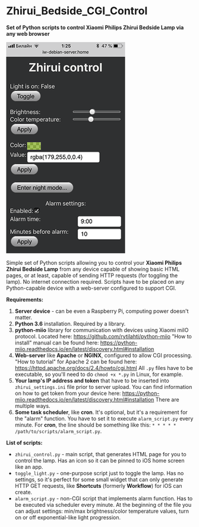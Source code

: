 # Zhirui_Bedside_CGI_Control
**Set of Python scripts to control Xiaomi Philips Zhirui Bedside Lamp via any web browser**

![Zhirui_Bedside_CGI_Control](https://github.com/iw0rm3r/Zhirui_Bedside_CGI_Control/raw/master/screenshot.png)

Simple set of Python scripts allowing you to control your **Xiaomi Philips Zhirui Bedside Lamp** from any device capable of showing basic HTML pages, or at least, capable of sending HTTP requests (for toggling the lamp). No internet connection required. Scripts have to be placed on any Python-capable device with a web-server configured to support CGI.

**Requirements:**
1.	**Server device** - can be even a Raspberry Pi, computing power doesn't matter.
2.	**Python 3.6** installation. Required by a library.
3.	**python-miio** library for communication with devices using Xiaomi miIO protocol. Located here: https://github.com/rytilahti/python-miio "How to install" manual can be found here: https://python-miio.readthedocs.io/en/latest/discovery.html#installation
4.	**Web-server** like **Apache** or **NGINX**, configured to allow CGI processing. "How to tutorial" for Apache 2 can be found here: https://httpd.apache.org/docs/2.4/howto/cgi.html All `.py` files have to be executable, so you'll need to do `chmod +x *.py` in Linux, for example.
5.	**Your lamp's IP address and token** that have to be inserted into `zhirui_settings.ini` file prior to server upload. You can find information on how to get token from your device here: https://python-miio.readthedocs.io/en/latest/discovery.html#installation There are multiple ways.
6.	**Some task scheduler**, like **cron**. It's optional, but it's a requirement for the "alarm" function. You have to set it to execute `alarm_script.py` every minute. For **cron**, the line should be something like this: `* * * * * /path/to/scripts/alarm_script.py`.

**List of scripts:**
- `zhirui_control.py` - main script, that generates HTML page for you to control the lamp. Has an icon so it can be pinned to iOS home screen like an app.
- `toggle_light.py` - one-purpose script just to toggle the lamp. Has no settings, so it's perfect for some small widget that can only generate HTTP GET requests, like **Shortcuts** (formerly **Workflow**) for iOS can create.
- `alarm_script.py` - non-CGI script that implements alarm function. Has to be executed via scheduler every minute. At the beginning of the file you can adjust settings: min/max brightness/color temperature values, turn on or off exponential-like light progression.